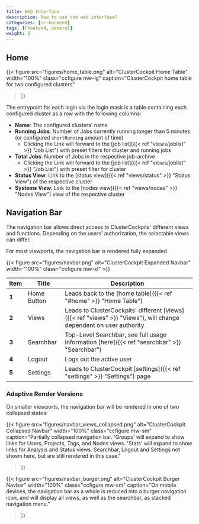 ```yaml
---
title: Web Interface
description: How to use the web interface?
categories: [cc-backend]
tags: [Frontend, General]
weight: 3
---
```


## Home

{{< figure src="figures/home_table.png" alt="ClusterCockpit Home Table" width="100%" class="ccfigure mw-lg"
    caption="ClusterCockpit home table for two configured clusters"
>}}

The entrypoint for each login via the login mask is a table containing each configured cluster as a row with the following columns:

* **Name**: The configured clusters' name
* **Running Jobs**: Number of Jobs currently running longer than 5 minutes (or configured `shortRunning` amount of time)
  * Clicking the Link will forward to the [job list]({{< ref "views/joblist" >}} "Job List") with preset filters for cluster and running jobs
* **Total Jobs**: Number of Jobs in the respective job-archive
  * Clicking the Link will forward to the [job list]({{< ref "views/joblist" >}} "Job List") with preset filter for cluster
* **Status View**: Link to the [status view]({{< ref "views/status" >}} "Status View") of the respective cluster
* **Systems View**: Link to the [nodes view]({{< ref "views/nodes" >}} "Nodes View") view of the respective cluster

## Navigation Bar

The navigation bar allows direct access to ClusterCockpits' different views and functions. Depending on the users' authorization, the selectable views can differ.

For most viewports, the navigation bar is rendered fully expanded

{{< figure src="figures/navbar.png" alt="ClusterCockpit Expanded Navbar" width="100%" class="ccfigure mw-xl" >}}

|Item|Title|Description|
|----|-----|-----------|
|**1**|Home Button|Leads back to the [home table]({{< ref "#home" >}} "Home Table")|
|**2**|Views|Leads to ClusterCockpits' different [views]({{< ref "views" >}} "Views"), will change dependent on user authority|
|**3**|Searchbar|Top-Level Searchbar, see full usage information [here]({{< ref "searchbar" >}} "Searchbar")|
|**4**|Logout|Logs out the active user|
|**5**|Settings|Leads to ClusterCockpit [settings]({{< ref "settings" >}} "Settings") page|

### Adaptive Render Versions

On smaller viewports, the navigation bar will be rendered in one of two collapsed states: 

{{< figure src="figures/navbar_views_collapsed.png" alt="ClusterCockpit Collapsed Navbar" width="100%" class="ccfigure mw-sm"
    caption="Partially collapsed navigation bar. 'Groups' will expand to show links for Users, Projects, Tags, and Nodes views. 'Stats' will expand to show links for Analysis and Status views. Searchbar, Logout and Settings not shown here, but are still rendered in this case."
>}}

{{< figure src="figures/navbar_burger.png" alt="ClusterCockpit Burger Navbar" width="100%" class="ccfigure mw-sm"
    caption="On mobile devices, the navigation bar as a whole is reduced into a burger navigation icon, and will display all views, as well as the searchbar, as stacked navigation menu."
>}}
